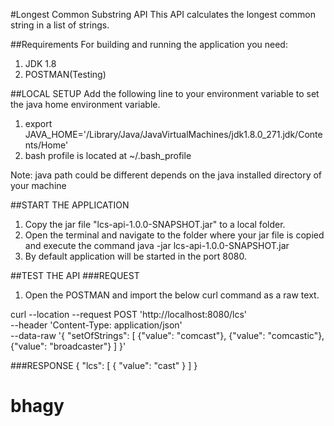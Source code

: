 #Longest Common Substring API
This API calculates the longest common string in a list of strings.

##Requirements
For building and running the application you need:

 1.	JDK 1.8
 2. POSTMAN(Testing)
 
##LOCAL SETUP
 Add the following line to your environment variable to set the java home environment variable.
 1. export JAVA_HOME='/Library/Java/JavaVirtualMachines/jdk1.8.0_271.jdk/Contents/Home'
 2. bash profile is located at ~/.bash_profile
 
 Note: java path could be different depends on the java installed directory of your  machine
 
##START THE APPLICATION
 1. Copy the jar file "lcs-api-1.0.0-SNAPSHOT.jar" to a local folder.
 2. Open the terminal and navigate to the folder where your jar file is copied and execute the command 
    java -jar lcs-api-1.0.0-SNAPSHOT.jar
 3. By default application will be  started in the port 8080.
 
##TEST THE API
###REQUEST
 1. Open the POSTMAN and import the below curl command as a raw text.
 
  curl --location --request POST 'http://localhost:8080/lcs' \
  --header 'Content-Type: application/json' \
  --data-raw '{
  "setOfStrings": [
  {"value": "comcast"},
  {"value": "comcastic"},
  {"value": "broadcaster"}
  ]
  }'

###RESPONSE
 {
    "lcs": [
        {
            "value": "cast"
        }
    ]
 }
 # bhagy
